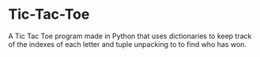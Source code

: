 # Tic-Tac-Toe
A Tic Tac Toe program made in Python that uses dictionaries to keep track of the indexes of each letter and tuple unpacking to
to find who has won.

